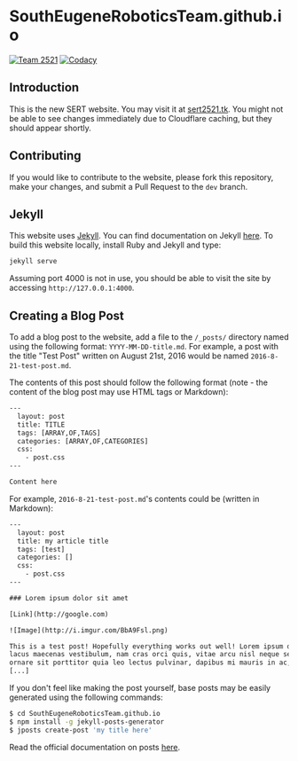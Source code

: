 # SouthEugeneRoboticsTeam.github.io

[![Team 2521][team-img]][team-url]
[![Codacy][codacy-img]][codacy-url]

## Introduction
This is the new SERT website. You may visit it at [sert2521.tk](https://sert2521.tk). You might not be
able to see changes immediately due to Cloudflare caching, but they should appear shortly.

## Contributing
If you would like to contribute to the website, please fork this repository, make your changes,
and submit a Pull Request to the `dev` branch.

## Jekyll
This website uses [Jekyll](https://jekyllrb.com). You can find documentation on Jekyll
[here](https://jekyllrb.com/docs/home/). To build this website locally, install Ruby and Jekyll and type:

```bash
jekyll serve
```

Assuming port 4000 is not in use, you should be able to visit the site by accessing `http://127.0.0.1:4000`.

## Creating a Blog Post

To add a blog post to the website, add a file to the `/_posts/` directory named using the following format:
`YYYY-MM-DD-title.md`. For example, a post with the title "Test Post" written on August 21st, 2016 would
be named `2016-8-21-test-post.md`.

The contents of this post should follow the following format (note - the content of the blog post may use
HTML tags or Markdown):

```html
---
  layout: post
  title: TITLE
  tags: [ARRAY,OF,TAGS]
  categories: [ARRAY,OF,CATEGORIES]
  css:
    - post.css
---

Content here
```

For example, `2016-8-21-test-post.md`'s contents could be (written in Markdown):

```html
---
  layout: post
  title: my article title
  tags: [test]
  categories: []
  css:
    - post.css
---

### Lorem ipsum dolor sit amet

[Link](http://google.com)

![Image](http://i.imgur.com/BbA9Fsl.png)

This is a test post! Hopefully everything works out well! Lorem ipsum dolor sit amet, et quam, nibh in
lacus maecenas vestibulum, nam cras orci quis, vitae arcu nisl neque sed lectus. Mi pellentesque neque,
ornare sit porttitor quia leo lectus pulvinar, dapibus mi mauris in ac, sem pede lorem ante wisi a magna.
[...]
```

If you don't feel like making the post yourself, base posts may be easily generated using the following
commands:

```bash
$ cd SouthEugeneRoboticsTeam.github.io
$ npm install -g jekyll-posts-generator
$ jposts create-post 'my title here'
```

Read the official documentation on posts [here](https://jekyllrb.com/docs/posts/).


<!-- Badge URLs -->

[team-img]:     https://img.shields.io/badge/team-2521-7d26cd.svg?style=flat-square
[team-url]:     https://sert2521.org
[codacy-img]:   https://img.shields.io/codacy/grade/a2b4ec682a724e2d831d10a4c7f9f5d1.svg?style=flat-square
[codacy-url]:   https://www.codacy.com/app/Team2521/SouthEugeneRoboticsTeamhub-io
